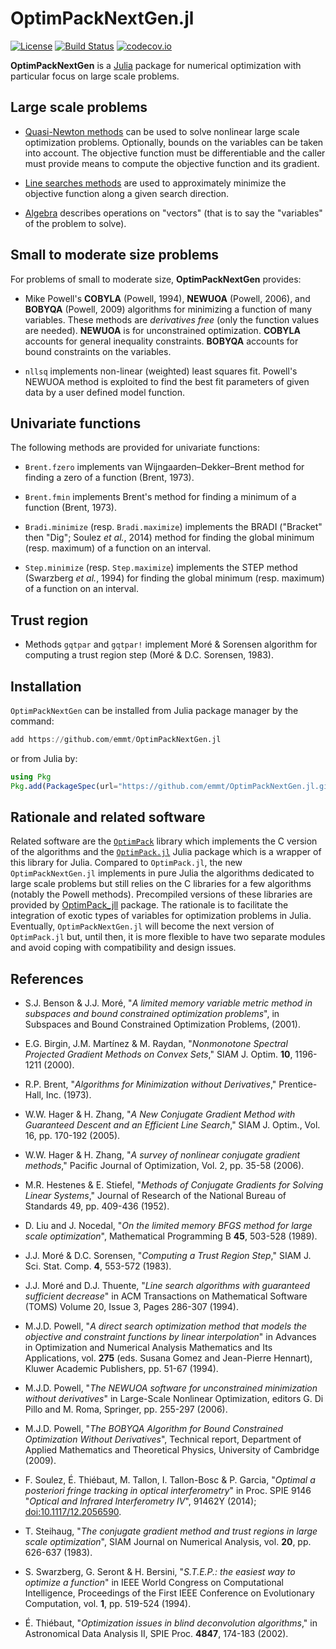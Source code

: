 # OptimPackNextGen.jl

[![License](http://img.shields.io/badge/license-MIT-brightgreen.svg?style=flat)](LICENSE.md)
[![Build Status](https://travis-ci.org/emmt/OptimPackNextGen.jl.svg?branch=master)](https://travis-ci.org/emmt/OptimPackNextGen.jl)
[![codecov.io](http://codecov.io/github/emmt/OptimPackNextGen.jl/coverage.svg?branch=master)](http://codecov.io/github/emmt/OptimPackNextGen.jl?branch=master)

**OptimPackNextGen** is a [Julia](http://julialang.org/) package for numerical
optimization with particular focus on large scale problems.


## Large scale problems

* [Quasi-Newton methods](doc/quasinewton.md) can be used to solve nonlinear
  large scale optimization problems. Optionally, bounds on the variables can be
  taken into account.  The objective function must be differentiable and the
  caller must provide means to compute the objective function and its gradient.

* [Line searches methods](doc/linesearches.md) are used to approximately
  minimize the objective function along a given search direction.

* [Algebra](doc/algebra.md) describes operations on "vectors" (that is to say
  the "variables" of the problem to solve).


## Small to moderate size problems

For problems of small to moderate size, **OptimPackNextGen** provides:

* Mike Powell's **COBYLA** (Powell, 1994), **NEWUOA** (Powell, 2006), and
  **BOBYQA** (Powell, 2009) algorithms for minimizing a function of many
  variables.  These methods are *derivatives free* (only the function values
  are needed).  **NEWUOA** is for unconstrained optimization.  **COBYLA**
  accounts for general inequality constraints.  **BOBYQA** accounts for bound
  constraints on the variables.

* `nllsq` implements non-linear (weighted) least squares fit. Powell's NEWUOA
  method is exploited to find the best fit parameters of given data by a user
  defined model function.


## Univariate functions

The following methods are provided for univariate functions:

* `Brent.fzero` implements van Wijngaarden–Dekker–Brent method for finding a
  zero of a function (Brent, 1973).

* `Brent.fmin` implements Brent's method for finding a minimum of a function
  (Brent, 1973).

* `Bradi.minimize` (resp. `Bradi.maximize`) implements the BRADI ("Bracket"
  then "Dig"; Soulez *et al.*, 2014) method for finding the global minimum
  (resp. maximum) of a function on an interval.

* `Step.minimize` (resp. `Step.maximize`) implements the STEP method (Swarzberg
  *et al.*, 1994) for finding the global minimum (resp. maximum) of a function
  on an interval.


## Trust region

* Methods `gqtpar` and `gqtpar!` implement Moré & Sorensen algorithm for
  computing a trust region step (Moré & D.C. Sorensen, 1983).


## Installation

`OptimPackNextGen` can be installed from Julia package manager by the command:

```julia
add https://github.com/emmt/OptimPackNextGen.jl
```

or from Julia by:

```julia
using Pkg
Pkg.add(PackageSpec(url="https://github.com/emmt/OptimPackNextGen.jl.git"))
```


## Rationale and related software

Related software are the [`OptimPack`](https://github.com/emmt/OptimPack)
library which implements the C version of the algorithms and the
[`OptimPack.jl`](https://github.com/emmt/OptimPack.jl) Julia package which is a
wrapper of this library for Julia.  Compared to `OptimPack.jl`, the new
`OptimPackNextGen.jl` implements in pure Julia the algorithms dedicated to
large scale problems but still relies on the C libraries for a few algorithms
(notably the Powell methods).  Precompiled versions of these libraries are
provided by
[OptimPack_jll](https://github.com/JuliaBinaryWrappers/OptimPack_jll.jl)
package.  The rationale is to facilitate the integration of exotic types of
variables for optimization problems in Julia.  Eventually,
`OptimPackNextGen.jl` will become the next version of `OptimPack.jl` but, until
then, it is more flexible to have two separate modules and avoid coping with
compatibility and design issues.


## References

* S.J. Benson & J.J. Moré, "*A limited memory variable metric method in
  subspaces and bound constrained optimization problems*", in Subspaces and
  Bound Constrained Optimization Problems, (2001).

* E.G. Birgin, J.M. Martínez & M. Raydan, "*Nonmonotone Spectral Projected
  Gradient Methods on Convex Sets*," SIAM J. Optim. **10**, 1196-1211 (2000).

* R.P. Brent, "*Algorithms for Minimization without Derivatives*,"
  Prentice-Hall, Inc. (1973).

* W.W. Hager & H. Zhang, "*A New Conjugate Gradient Method with Guaranteed
  Descent and an Efficient Line Search*," SIAM J. Optim., Vol. 16, pp. 170-192
  (2005).

* W.W. Hager & H. Zhang, "*A survey of nonlinear conjugate gradient methods*,"
  Pacific Journal of Optimization, Vol. 2, pp. 35-58 (2006).

* M.R. Hestenes & E. Stiefel, "*Methods of Conjugate Gradients for Solving
  Linear Systems*," Journal of Research of the National Bureau of Standards 49,
  pp. 409-436 (1952).

* D. Liu and J. Nocedal, "*On the limited memory BFGS method for large scale
  optimization*", Mathematical Programming B **45**, 503-528 (1989).

* J.J. Moré & D.C. Sorensen, "*Computing a Trust Region Step*," SIAM
  J. Sci. Stat. Comp. **4**, 553-572 (1983).

* J.J. Moré and D.J. Thuente, "*Line search algorithms with guaranteed
  sufficient decrease*" in ACM Transactions on Mathematical Software (TOMS)
  Volume 20, Issue 3, Pages 286-307 (1994).

* M.J.D. Powell, "*A direct search optimization method that models the
  objective and constraint functions by linear interpolation*" in Advances in
  Optimization and Numerical Analysis Mathematics and Its Applications,
  vol. **275** (eds. Susana Gomez and Jean-Pierre Hennart), Kluwer Academic
  Publishers, pp. 51-67 (1994).

* M.J.D. Powell, "*The NEWUOA software for unconstrained minimization without
  derivatives*" in Large-Scale Nonlinear Optimization, editors G. Di Pillo and
  M. Roma, Springer, pp. 255-297 (2006).

* M.J.D. Powell, "*The BOBYQA Algorithm for Bound Constrained Optimization
  Without Derivatives*",  Technical report, Department of Applied Mathematics
  and Theoretical Physics, University of Cambridge (2009).

* F. Soulez, É. Thiébaut, M. Tallon, I. Tallon-Bosc & P. Garcia, "*Optimal a
  posteriori fringe tracking in optical interferometry*" in Proc. SPIE 9146
  "*Optical and Infrared Interferometry IV*", 91462Y (2014);
  [doi:10.1117/12.2056590](http://dx.doi.org/10.1117/12.2056590).

* T. Steihaug, "*The conjugate gradient method and trust regions in large scale
  optimization*", SIAM Journal on Numerical Analysis, vol. **20**, pp. 626-637
  (1983).

* S. Swarzberg, G. Seront & H. Bersini, "*S.T.E.P.: the easiest way to optimize
  a function*" in IEEE World Congress on Computational Intelligence,
  Proceedings of the First IEEE Conference on Evolutionary Computation,
  vol. **1**, pp. 519-524 (1994).

* É. Thiébaut, "*Optimization issues in blind deconvolution algorithms*," in
  Astronomical Data Analysis II, SPIE Proc. **4847**, 174-183 (2002).
